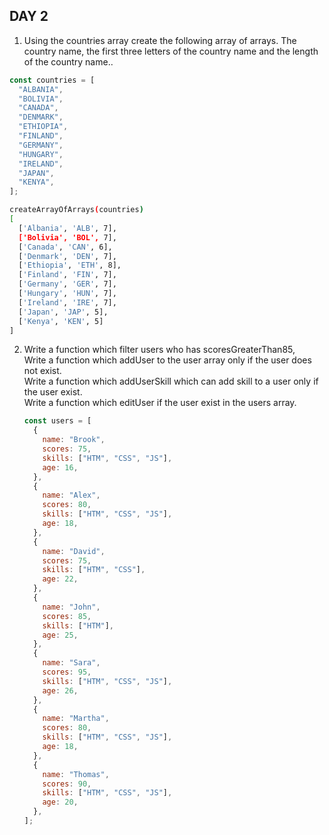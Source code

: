 ## DAY 2

1. Using the countries array create the following array of arrays. The country name, the first three letters of the country name and the length of the country name..

```js
const countries = [
  "ALBANIA",
  "BOLIVIA",
  "CANADA",
  "DENMARK",
  "ETHIOPIA",
  "FINLAND",
  "GERMANY",
  "HUNGARY",
  "IRELAND",
  "JAPAN",
  "KENYA",
];
```

```sh
createArrayOfArrays(countries)
[
  ['Albania', 'ALB', 7],
  ['Bolivia', 'BOL', 7],
  ['Canada', 'CAN', 6],
  ['Denmark', 'DEN', 7],
  ['Ethiopia', 'ETH', 8],
  ['Finland', 'FIN', 7],
  ['Germany', 'GER', 7],
  ['Hungary', 'HUN', 7],
  ['Ireland', 'IRE', 7],
  ['Japan', 'JAP', 5],
  ['Kenya', 'KEN', 5]
]
```

2.  Write a function which filter users who has scoresGreaterThan85,  
    Write a function which addUser to the user array only if the user does not exist.  
    Write a function which addUserSkill which can add skill to a user only if the user exist.  
    Write a function which editUser if the user exist in the users array.

    ```js
    const users = [
      {
        name: "Brook",
        scores: 75,
        skills: ["HTM", "CSS", "JS"],
        age: 16,
      },
      {
        name: "Alex",
        scores: 80,
        skills: ["HTM", "CSS", "JS"],
        age: 18,
      },
      {
        name: "David",
        scores: 75,
        skills: ["HTM", "CSS"],
        age: 22,
      },
      {
        name: "John",
        scores: 85,
        skills: ["HTM"],
        age: 25,
      },
      {
        name: "Sara",
        scores: 95,
        skills: ["HTM", "CSS", "JS"],
        age: 26,
      },
      {
        name: "Martha",
        scores: 80,
        skills: ["HTM", "CSS", "JS"],
        age: 18,
      },
      {
        name: "Thomas",
        scores: 90,
        skills: ["HTM", "CSS", "JS"],
        age: 20,
      },
    ];
    ```
